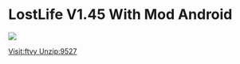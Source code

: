 # LostLife V1.45 With Mod Android

![](https://i.imgur.com/GPkUfkY.png)

[Visit:ftvy Unzip:9527](https://pan.baidu.com/s/1bUmL6h_eOmTQFoi_9Gsf7w)
